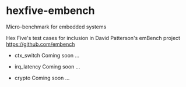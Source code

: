 # hexfive-embench
Micro-benchmark for embedded systems

Hex Five's test cases for inclusion in David Patterson's emBench project https://github.com/embench

* ctx_switch
  Coming soon ...

* irq_latency
  Coming soon ...

* crypto
  Coming soon ...

  
